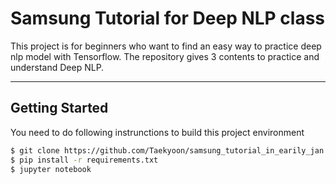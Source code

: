 # Samsung Tutorial for Deep NLP class
This project is for beginners who want to find an easy way to practice deep nlp model with Tensorflow. The repository gives 3 contents to practice and understand Deep NLP. 

------------------------------------------------------------------------------------------------------------
## Getting Started 
You need to do following instrunctions to build this project environment

```bash
$ git clone https://github.com/Taekyoon/samsung_tutorial_in_earily_jan.git
$ pip install -r requirements.txt
$ jupyter notebook
```
